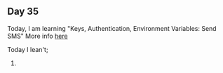 ## Day 35

Today, I am learning "Keys, Authentication, Environment Variables: Send SMS"
More info [here](Day35/Day35.md)

Today I lean't;

1.
